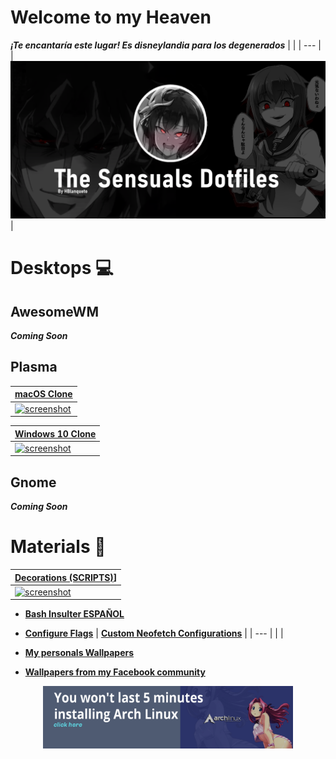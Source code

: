 # Welcome to my Heaven
***¡Te encantaría este lugar! Es disneylandia para los degenerados***
|  |
| --- |
| ![screenshot](https://github.com/Hblanqueto/The-Sensuals-Dotfiles/blob/master/Images%20to%20the%20Repository/Bg.png) |


# Desktops 💻

## AwesomeWM
***Coming Soon***

## Plasma
 | **[macOS Clone](https://github.com/The-Sensual-Dotfiles/Plasma-Catalina-Rice)**|
 | --- |
 |  <a href="https://github.com/The-Sensual-Dotfiles/Plasma-Catalina-Rice"> ![screenshot](https://github.com/The-Sensual-Dotfiles/Plasma-Catalina-Rice/blob/main/Pictures/01.png) |
 
 |  **[Windows 10 Clone](https://github.com/The-Sensual-Dotfiles/Windows-10-Plasma)** |
 | --- |
 | <a href="https://github.com/The-Sensual-Dotfiles/Windows-10-Plasma"> ![screenshot](https://github.com/The-Sensual-Dotfiles/Windows-10-Plasma/blob/main/Pictures/04.jpg) |

## Gnome
***Coming Soon***


# Materials 📂

| **[Decorations (SCRIPTS)](https://github.com/The-Sensual-Dotfiles/Decorations)**] |
| --- |
| <a href="https://github.com/The-Sensual-Dotfiles/Decorations"> ![screenshot](https://github.com/The-Sensual-Dotfiles/Decorations/blob/main/Examples/Examples.png) | 

- **[Bash Insulter ESPAÑOL](https://github.com/The-Sensual-Dotfiles/Bash-Insulter-Spanish-Edition)**
- **[Configure Flags](https://github.com/The-Sensual-Dotfiles/flags-config)**
| **[Custom Neofetch Configurations](https://github.com/The-Sensual-Dotfiles/Custom-Neofetch)** |
| --- |
| |

- **[My personals Wallpapers](https://github.com/The-Sensual-Dotfiles/My-Wallpapers)**
- **[Wallpapers from my Facebook community](https://github.com/XUnix-Corp/Wallpapers-Zone)**

<div align="center">

<a href="https://github.com/victor-bayas/simplyarch"> <img src="https://github.com/Hblanqueto/The-Sensuals-Dotfiles/blob/master/Images%20to%20the%20Repository/template.png" align="center" height="100px"> </a>

 </div>
